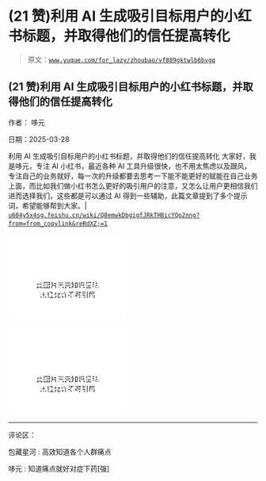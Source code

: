 # (21 赞)利用 AI 生成吸引目标用户的小红书标题，并取得他们的信任提高转化

> 原文：[`www.yuque.com/for_lazy/zhoubao/vf889gktwlb6bvgq`](https://www.yuque.com/for_lazy/zhoubao/vf889gktwlb6bvgq)

## (21 赞)利用 AI 生成吸引目标用户的小红书标题，并取得他们的信任提高转化

作者： 哆元

日期：2025-03-28

利用 AI 生成吸引目标用户的小红书标题，并取得他们的信任提高转化 大家好，我是哆元，专注 AI 小红书，最近各种 AI
工具升级很快，也不用太焦虑以及跟风，专注自己的业务就好，每一次的升级都要去思考一下能不能更好的赋能在自己业务上面，而比如我们做小红书怎么更好的吸引用户的注意，又怎么让用户更相信我们进而选择我们，这些都是可以通过
AI 得到一些辅助，此篇文章提到了多个提示词，希望能够帮到大家。| [`u604y5x4sg.feishu.cn/wiki/Q8emwkDbgigfJRkTHBicYQo2nng?from=from_copylink&reRdXZ;=1`](https://u604y5x4sg.feishu.cn/wiki/Q8emwkDbgigfJRkTHBicYQo2nng?from=from_copylink&reRdXZ;=1)

![](img/18634600e736918c14ccff5696953654.png "None")

![](img/4f9609d746fffe863a87871c2db9f16c.png "None")

* * *

评论区：

包藏星河 : 高效知道各个人群痛点

哆元 : 知道痛点就好对症下药[强]